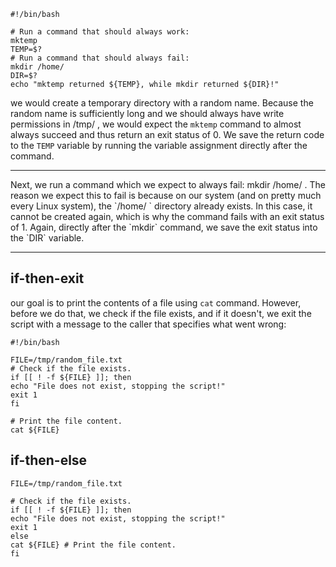 

```
#!/bin/bash

# Run a command that should always work:
mktemp
TEMP=$?
# Run a command that should always fail:
mkdir /home/
DIR=$?
echo "mktemp returned ${TEMP}, while mkdir returned ${DIR}!"

```

we would create a temporary directory with a random
name. Because the random name is sufficiently long and we should always have write permissions in /tmp/ , we would expect the `mktemp` command to almost always succeed and thus return an exit status of 0. We save the return code to the `TEMP` variable by
running the variable assignment directly after the command.
<hr>
Next, we run a command which we expect to always fail: mkdir /home/ . The reason we
expect this to fail is because on our system (and on pretty much every Linux system), the `/home/ ` directory already exists. In this case, it cannot be created again, which is why the command fails with an exit status of 1. Again, directly after the `mkdir` command, we save the exit status into the `DIR` variable.
<hr>

## if-then-exit

our goal is to print the contents of a file using `cat` command. However, before we do that, we check if the file exists, and if it doesn't, we exit the script with a message to the caller that specifies what went wrong:

```
#!/bin/bash

FILE=/tmp/random_file.txt
# Check if the file exists.
if [[ ! -f ${FILE} ]]; then
echo "File does not exist, stopping the script!"
exit 1
fi

# Print the file content.
cat ${FILE}
```

## if-then-else

```
FILE=/tmp/random_file.txt

# Check if the file exists.
if [[ ! -f ${FILE} ]]; then
echo "File does not exist, stopping the script!"
exit 1
else
cat ${FILE} # Print the file content.
fi
```